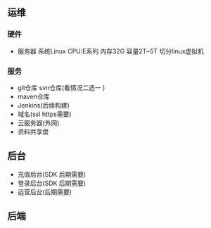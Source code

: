 ## 运维

### 硬件

* 服务器 系统Linux CPU:E系列 内存32G 容量2T~5T 切分linux虚拟机

### 服务

* git仓库 svn仓库(看情况二选一 )
* maven仓库 
* Jenkins(后续构建) 
* 域名(ssl https需要)
* 云服务器(外网)
* 资料共享盘

## 后台

* 充值后台(SDK 后期需要)
* 登录后台(SDK 后期需要)
* 运营后台(后期需要)

## 后端


